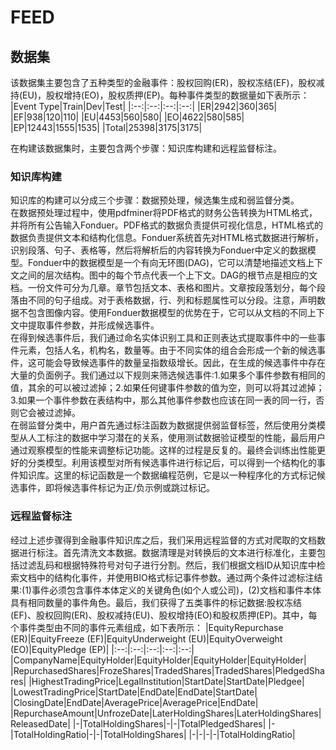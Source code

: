 # FEED

## 数据集
该数据集主要包含了五种类型的金融事件：股权回购(ER)，股权冻结(EF)，股权减持(EU)，股权增持(EO)，股权质押(EP)。每种事件类型的数据量如下表所示：
|Event Type|Train|Dev|Test|
|:--:|:--:|:--:|:--:|
|ER|2942|360|365|
|EF|938|120|110|
|EU|4453|560|580|
|EO|4622|580|585|
|EP|12443|1555|1535|
|Total|25398|3175|3175|

在构建该数据集时，主要包含两个步骤：知识库构建和远程监督标注。
### 知识库构建
知识库的构建可以分成三个步骤：数据预处理，候选集生成和弱监督分类。  
在数据预处理过程中，使用pdfminer将PDF格式的财务公告转换为HTML格式，并将所有公告输入Fonduer。PDF格式的数据负责提供可视化信息，HTML格式的数据负责提供文本和结构化信息。Fonduer系统首先对HTML格式数据进行解析，识别段落、句子、表格等，然后将解析后的内容转换为Fonduer中定义的数据模型。Fonduer中的数据模型是一个有向无环图(DAG)，它可以清楚地描述文档上下文之间的层次结构。图中的每个节点代表一个上下文。DAG的根节点是相应的文档。一份文件可分为几章。章节包括文本、表格和图片。文章按段落划分，每个段落由不同的句子组成。对于表格数据，行、列和标题属性可以分段。注意，声明数据不包含图像内容。使用Fonduer数据模型的优势在于，它可以从文档的不同上下文中提取事件参数，并形成候选事件。  
在得到候选事件后，我们通过命名实体识别工具和正则表达式提取事件中的一些事件元素，包括人名，机构名，数量等。由于不同实体的组合会形成一个新的候选事件，这可能会导致候选事件的数量呈指数级增长。因此，在生成的候选事件中存在大量的负面例子。我们通过以下规则来筛选候选事件:1.如果多个事件参数有相同的值，其余的可以被过滤掉；2.如果任何键事件参数的值为空，则可以将其过滤掉；3.如果一个事件参数在表结构中，那么其他事件参数也应该在同一表的同一行，否则它会被过滤掉。  
在弱监督分类中，用户首先通过标注函数为数据提供弱监督标签，然后使用分类模型从人工标注的数据中学习潜在的关系，使用测试数据验证模型的性能，最后用户通过观察模型的性能来调整标记功能。这样的过程是反复的。最终会训练出性能更好的分类模型。利用该模型对所有候选事件进行标记后，可以得到一个结构化的事件知识库。这里的标记函数是一个数据编程范例，它是以一种程序化的方式标记候选事件，即将候选事件标记为正/负示例或跳过标记。
### 远程监督标注
经过上述步骤得到金融事件知识库之后，我们采用远程监督的方式对爬取的文档数据进行标注。首先清洗文本数据。数据清理是对转换后的文本进行标准化，主要包括过滤乱码和根据特殊符号对句子进行分割。然后，我们根据文档ID从知识库中检索文档中的结构化事件，并使用BIO格式标记事件参数。通过两个条件过滤标注结果:(1)事件必须包含事件本体定义的关键角色(如个人或公司)，(2)文档和事件本体具有相同数量的事件角色。最后，我们获得了五类事件的标记数据:股权冻结(EF)、股权回购(ER)、股权减持(EU)、股权增持(EO)和股权质押(EP)。其中，每个事件类型由不同的事件元素组成，如下表所示：
|EquityRepurchase (ER)|EquityFreeze (EF)|EquityUnderweight (EU)|EquityOverweight (EO)|EquityPledge (EP)|
|:--:|:--:|:--:|:--:|:--:|
|CompanyName|EquityHolder|EquityHolder|EquityHolder|EquityHolder|
|RepurchasedShares|FrozeShares|TradedShares|TradedShares|PledgedShares|
|HighestTradingPrice|LegalInstitution|StartDate|StartDate|Pledgee|
|LowestTradingPrice|StartDate|EndDate|EndDate|StartDate|
|ClosingDate|EndDate|AveragePrice|AveragePrice|EndDate|
|RepurchaseAmount|UnfrozeDate|LaterHoldingShares|LaterHoldingShares|ReleasedDate|
|-|TotalHoldingShares|-|-|TotalPledgedShares|
|-|TotalHoldingRatio|-|-|TotalHoldingShares|
|-|-|-|-|TotalHoldingRatio|
